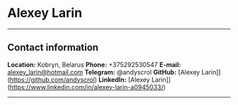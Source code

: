 # Alexey Larin
***

## Contact information

**Location:** Kobryn, Belarus
**Phone:** +375292530547
**E-mail:** [alexey_larin@hotmail.com](alexey_larin@hotmail.com)
**Telegram:** @andyscrol
**GitHub:** [Alexey Larin]](https://github.com/andyscrol)
**LinkedIn:** [Alexey Larin]](https://www.linkedin.com/in/alexey-larin-a0945033/)

***
